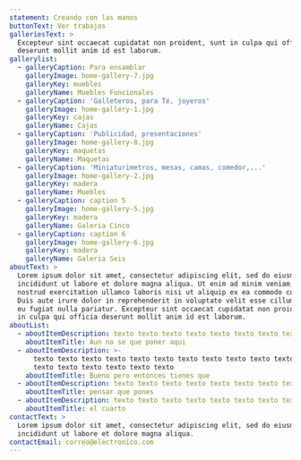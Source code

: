```yaml
---
statement: Creando con las manos
buttonText: Ver trabajos
galleriesText: >
  Excepteur sint occaecat cupidatat non proident, sunt in culpa qui officia
  deserunt mollit anim id est laborum.
gallerylist:
  - galleryCaption: Para ensamblar
    galleryImage: home-gallery-7.jpg
    galleryKey: muebles
    galleryName: Muebles Funcionales
  - galleryCaption: 'Galleteros, para Té, joyeros'
    galleryImage: home-gallery-1.jpg
    galleryKey: cajas
    galleryName: Cajas
  - galleryCaption: 'Publicidad, presentaciones'
    galleryImage: home-gallery-8.jpg
    galleryKey: maquetas
    galleryName: Maquetas
  - galleryCaption: 'Miniaturimetros, mesas, camas, comedor,...'
    galleryImage: home-gallery-2.jpg
    galleryKey: madera
    galleryName: Muebles
  - galleryCaption: caption 5
    galleryImage: home-gallery-5.jpg
    galleryKey: madera
    galleryName: Galeria Cinco
  - galleryCaption: caption 6
    galleryImage: home-gallery-6.jpg
    galleryKey: madera
    galleryName: Galeria Seis
aboutText: >
  Lorem ipsum dolor sit amet, consectetur adipiscing elit, sed do eiusmod tempor
  incididunt ut labore et dolore magna aliqua. Ut enim ad minim veniam, quis
  nostrud exercitation ullamco laboris nisi ut aliquip ex ea commodo consequat.
  Duis aute irure dolor in reprehenderit in voluptate velit esse cillum dolore
  eu fugiat nulla pariatur. Excepteur sint occaecat cupidatat non proident, sunt
  in culpa qui officia deserunt mollit anim id est laborum.
aboutList:
  - aboutItemDescription: texto texto texto texto texto texto texto texto
    aboutItemTitle: Aun no se que poner aqui
  - aboutItemDescription: >-
      texto texto texto texto texto texto texto texto texto texto texto texto
      texto texto texto texto texto texto
    aboutItemTitle: Bueno pero entonces tienes que
  - aboutItemDescription: texto texto texto texto texto texto texto texto
    aboutItemTitle: pensar que pones
  - aboutItemDescription: texto texto texto texto texto texto texto texto
    aboutItemTitle: el cuarto
contactText: >
  Lorem ipsum dolor sit amet, consectetur adipiscing elit, sed do eiusmod tempor
  incididunt ut labore et dolore magna aliqua.
contactEmail: correo@electronico.com
---
```



